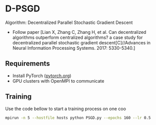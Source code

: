 # D-PSGD
Algorithm: Decentralized Parallel Stochastic Gradient Descent   
* Follow paper [Lian X, Zhang C, Zhang H, et al. Can decentralized algorithms outperform centralized algorithms? a case study for decentralized parallel stochastic gradient descent[C]//Advances in Neural Information Processing Systems. 2017: 5330-5340.]  
## Requirements
- Install PyTorch ([pytorch.org](http://pytorch.org))
- GPU clusters with OpenMPI to communicate
## Training
Use the code bellow to start a training process on one coo
```bash
mpirun -n 5 --hostfile hosts python PSGD.py --epochs 160 --lr 0.5
```

